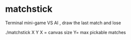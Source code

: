 # matchstick
Terminal mini-game VS AI , draw the last match and lose

./matchstick X Y
X = canvas size
Y= max pickable matches
